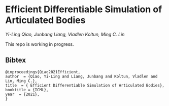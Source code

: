 # Efficient Differentiable Simulation of Articulated Bodies

*Yi-Ling Qiao, Junbang Liang, Vladlen Koltun, Ming C. Lin*

This repo is working in progress.

## Bibtex
```
@inproceedings{Qiao2021Efficient,
author  = {Qiao, Yi-Ling and Liang, Junbang and Koltun, Vladlen and Lin, Ming C.},
title  = { Efficient Differentiable Simulation of Articulated Bodies},
booktitle = {ICML},
year  = {2021},
}
```
